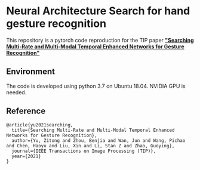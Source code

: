 # Neural Architecture Search for hand gesture recognition
This repository is a pytorch code reproduction for the TIP paper [**"Searching Multi-Rate and Multi-Modal Temporal Enhanced Networks for Gesture Recognition"**](https://arxiv.org/pdf/2008.09412.pdf)


## Environment
The code is developed using python 3.7 on Ubuntu 18.04. NVIDIA GPU is needed.

## Reference
```
@article{yu2021searching,
  title={Searching Multi-Rate and Multi-Modal Temporal Enhanced Networks for Gesture Recognition},
  author={Yu, Zitong and Zhou, Benjia and Wan, Jun and Wang, Pichao and Chen, Haoyu and Liu, Xin and Li, Stan Z and Zhao, Guoying},
  journal={IEEE Transactions on Image Processing (TIP)},
  year={2021}
}
```





